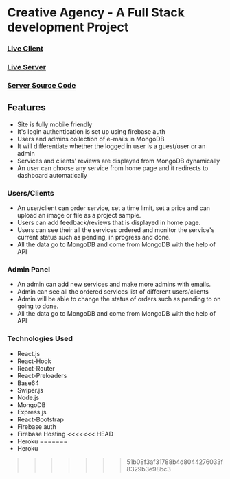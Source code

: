 # Creative Agency - A Full Stack development Project

### [Live Client](https://creative-agency2020.web.app/)    
### [Live Server](https://creative-agency2020.herokuapp.com)    
### [Server Source Code](https://github.com/bdmostafa/creative-agency-server)

## Features
- Site is fully mobile friendly
- It's login authentication is set up using firebase auth
- Users and admins collection of e-mails in MongoDB
- It will differentiate whether the logged in user is a guest/user or an admin
- Services and clients' reviews are displayed from MongoDB dynamically
- An user can choose any service from home page and it redirects to dashboard automatically

### Users/Clients 
- An user/client can order service, set a time limit, set a price and can upload an image or file as a project sample.
- Users can add feedback/reviews that is displayed in home page.
- Users can see their all the services ordered and monitor the service's current status such as pending, in progress and done.
- All the data go to MongoDB and come from MongoDB with the help of API

### Admin Panel
- An admin can add new services and make more admins with emails.
- Admin can see all the ordered services list of different users/clients
- Admin will be able to change the status of orders such as pending to on going to done.
- All the data go to MongoDB and come from MongoDB with the help of API


### Technologies Used 
- React.js
- React-Hook
- React-Router
- React-Preloaders
- Base64
- Swiper.js
- Node.js
- MongoDB
- Express.js
- React-Bootstrap
- Firebase auth
- Firebase Hosting
<<<<<<< HEAD
- Heroku
=======
- Heroku
>>>>>>> 51b08f3af31788b4d8044276033f8329b3e98bc3

